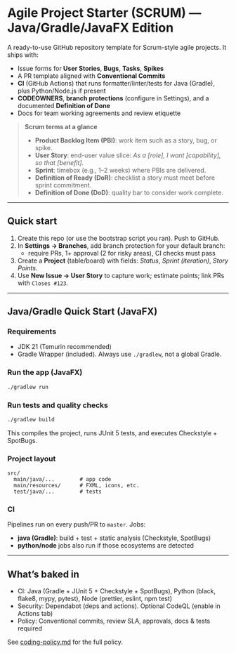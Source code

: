 # Agile Project Starter (SCRUM) — Java/Gradle/JavaFX Edition

A ready-to-use GitHub repository template for Scrum-style agile projects. It ships with:

- Issue forms for **User Stories**, **Bugs**, **Tasks**, **Spikes**
- A PR template aligned with **Conventional Commits**
- **CI** (GitHub Actions) that runs formatter/linter/tests for Java (Gradle), plus Python/Node.js if present
- **CODEOWNERS**, **branch protections** (configure in Settings), and a documented **Definition of Done**
- Docs for team working agreements and review etiquette

> **Scrum terms at a glance**
> - **Product Backlog Item (PBI)**: work item such as a story, bug, or spike.
> - **User Story**: end-user value slice: *As a [role], I want [capability], so that [benefit].*
> - **Sprint**: timebox (e.g., 1–2 weeks) where PBIs are delivered.
> - **Definition of Ready (DoR)**: checklist a story must meet before sprint commitment.
> - **Definition of Done (DoD)**: quality bar to consider work complete.

---

## Quick start

1. Create this repo (or use the bootstrap script you ran). Push to GitHub.
2. In **Settings → Branches**, add branch protection for your default branch:
   - require PRs, 1+ approval (2 for risky areas), CI checks must pass
3. Create a **Project** (table/board) with fields: *Status*, *Sprint (iteration)*, *Story Points*.
4. Use **New Issue → User Story** to capture work; estimate points; link PRs with `Closes #123`.

---

## Java/Gradle Quick Start (JavaFX)

### Requirements
- JDK 21 (Temurin recommended)
- Gradle Wrapper (included). Always use `./gradlew`, not a global Gradle.

### Run the app (JavaFX)
```bash
./gradlew run
```

### Run tests and quality checks
```bash
./gradlew build
```
This compiles the project, runs JUnit 5 tests, and executes Checkstyle + SpotBugs.

### Project layout
```
src/
  main/java/...        # app code
  main/resources/      # FXML, icons, etc.
  test/java/...        # tests
```

### CI
Pipelines run on every push/PR to `master`. Jobs:
- **java (Gradle)**: build + test + static analysis (Checkstyle, SpotBugs)
- **python/node** jobs also run if those ecosystems are detected

---

## What’s baked in
- CI: Java (Gradle + JUnit 5 + Checkstyle + SpotBugs), Python (black, flake8, mypy, pytest), Node (prettier, eslint, npm test)
- Security: Dependabot (deps and actions). Optional CodeQL (enable in Actions tab)
- Policy: Conventional commits, review SLA, approvals, docs & tests required

See [coding-policy.md](docs/policies/coding-policy.md) for the full policy.